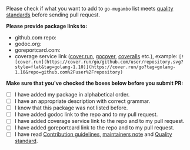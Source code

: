 Please check if what you want to add to `go-mugambo` list meets [quality standards](https://github.com/mugambocoin/mugambo-foundation/blob/master/CONTRIBUTING.md#quality-standard) before sending pull request.

**Please provide package links to:**

- github.com repo:
- godoc.org:
- goreportcard.com:
- coverage service link ([cover.run](https://cover.run/), [gocover](http://gocover.io/), [coveralls](https://coveralls.io/) etc.), example: `[![cover.run](https://cover.run/go/github.com/user/repository.svg?style=flat&tag=golang-1.10)](https://cover.run/go?tag=golang-1.10&repo=github.com%2Fuser%2Frepository)`

**Make sure that you've checked the boxes below before you submit PR:**

- [ ] I have added my package in alphabetical order.
- [ ] I have an appropriate description with correct grammar.
- [ ] I know that this package was not listed before.
- [ ] I have added godoc link to the repo and to my pull request.
- [ ] I have added coverage service link to the repo and to my pull request.
- [ ] I have added goreportcard link to the repo and to my pull request.
- [ ] I have read [Contribution guidelines](https://github.com/mugambocoin/mugambo-foundation/blob/master/CONTRIBUTING.md#contribution-guidelines), [maintainers note](https://github.com/mugambocoin/mugambo-foundation/blob/master/CONTRIBUTING.md#maintainers) and [Quality standard](https://github.com/mugambocoin/mugambo-foundation/blob/master/CONTRIBUTING.md#quality-standard).
